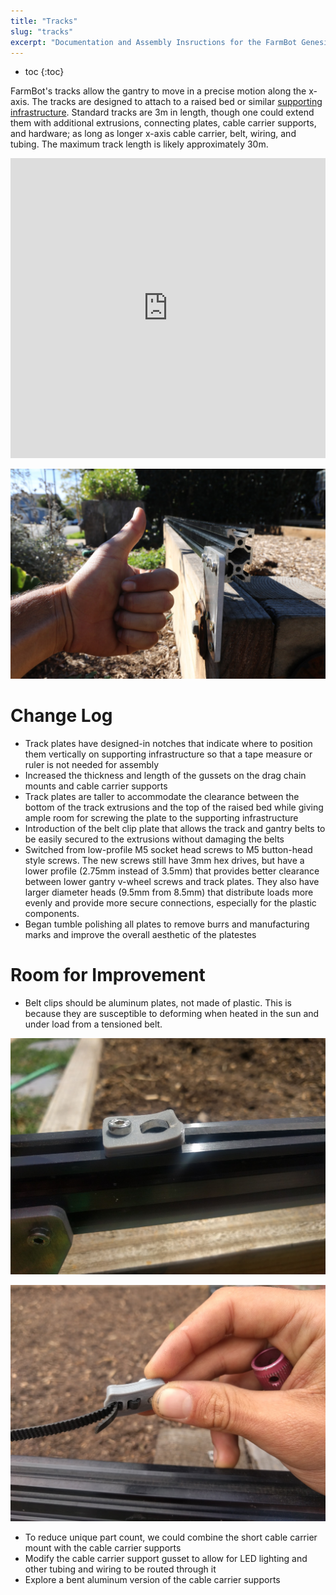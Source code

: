 ```yaml
---
title: "Tracks"
slug: "tracks"
excerpt: "Documentation and Assembly Insructions for the FarmBot Genesis Tracks"
---
```


* toc
{:toc}

FarmBot's tracks allow the gantry to move in a precise motion along the x-axis. The tracks are designed to attach to a raised bed or similar [supporting infrastructure](../FarmBot-Genesis-V1-0/supporting-infrastructure.md). Standard tracks are 3m in length, though one could extend them with additional extrusions, connecting plates, cable carrier supports, and hardware; as long as longer x-axis cable carrier, belt, wiring, and tubing. The maximum track length is likely approximately 30m.

<iframe width="100%" height="480" src="https://sketchfab.com/models/813d7caf919541beb15721d5ae51b164/embed?ui_controls=0&amp;ui_infos=0&amp;ui_related=0" frameborder="0" allowfullscreen mozallowfullscreen="true" webkitallowfullscreen="true" onmousewheel=""></iframe>



![IMG_4499.JPG](IMG_4499.JPG)



# Change Log

* Track plates have designed-in notches that indicate where to position them vertically on supporting infrastructure so that a tape measure or ruler is not needed for assembly
* Increased the thickness and length of the gussets on the drag chain mounts and cable carrier supports
* Track plates are taller to accommodate the clearance between the bottom of the track extrusions and the top of the raised bed while giving ample room for screwing the plate to the supporting infrastructure
* Introduction of the belt clip plate that allows the track and gantry belts to be easily secured to the extrusions without damaging the belts
* Switched from low-profile M5 socket head screws to M5 button-head style screws. The new screws still have 3mm hex drives, but have a lower profile (2.75mm instead of 3.5mm) that provides better clearance between lower gantry v-wheel screws and track plates. They also have larger diameter heads (9.5mm from 8.5mm) that distribute loads more evenly and provide more secure connections, especially for the plastic components.
* Began tumble polishing all plates to remove burrs and manufacturing marks and improve the overall aesthetic of the platestes

# Room for Improvement

* Belt clips should be aluminum plates, not made of plastic. This is because they are susceptible to deforming when heated in the sun and under load from a tensioned belt.

![IMG_20160406_130205.jpg](IMG_20160406_130205.jpg)



![IMG_20160407_144713.jpg](IMG_20160407_144713.jpg)

* To reduce unique part count, we could combine the short cable carrier mount with the cable carrier supports
* Modify the cable carrier support gusset to allow for LED lighting and other tubing and wiring to be routed through it
* Explore a bent aluminum version of the cable carrier supports
